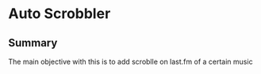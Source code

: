 # Auto Scrobbler

## Summary

The main objective with this is to add scroblle on last.fm of a certain music
